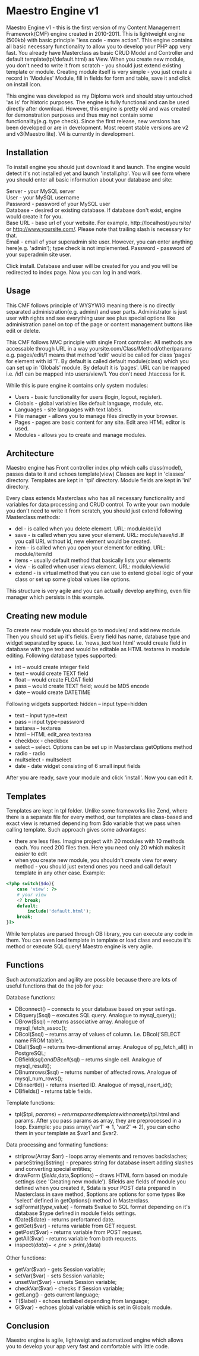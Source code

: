 Maestro Engine v1 
======

Maestro Engine v1 - this is the first version of my Content Management Framework(CMF) engine created in 2010-2011. 
This is lightweight engine (500kb) with basic principle "less code - more action". This engine contains all basic necessary functionality to allow you to develop your PHP app very fast. You already have Masterclass as basic CRUD Model and Controller and default template(tpl/default.html) as View. When you create new module, you don't need to write it from scratch - you should just extend existing template or module. Creating module itself is very simple - you just create a record in 'Modules' Module, fill in fields for form and table, save it and click on install icon.

This engine was developed as my Diploma work and should stay untouched 'as is' for historic purposes. The engine is fully functional and can be used directly after download. However, this engine is pretty old and was created for demonstration purposes and thus may not contain some functionality(e.g. type check). Since the first release, new versions has been developed or are in development. Most recent stable versions are v2 and v3(Maestro lite). V4 is currently in development.

Installation
------
To install engine you should just download it and launch. The engine would detect it's not installed yet and launch 'install.php'. You will see form where you should enter all basic information about your database and site:  
  
Server - your MySQL server  
User - your MySQL username  
Password - password of your MySQL user  
Database - desired or existing database. If database don't exist, engine would create it for you.  
Base URL - base url of your website. For example, http://localhost/yoursite/ or http://www.yoursite.com/. Please note that trailing slash is necessary for that.  
Email - email of your superadmin site user. However, you can enter anything here(e.g. 'admin'); type check is not implemented.
Password - password of your superadmin site user.  
  
Click install. Database and user will be created for you and you will be redirected to index page. Now you can log in and work.

Usage
------
This CMF follows principle of WYSYWIG meaning there is no directly separated administration(e.g. admin/) and user parts. Administrator is just user with rights and see everything user see plus special options like administration panel on top of the page or content management buttons like edit or delete.

This CMF follows MVC principle with single Front controller. All methods are accessable through URL in a way yoursite.com/Class/Method/other/params e.g. pages/edit/1 means that method 'edit' would be called for class 'pages' for element with id '1'. By default is called default module(class) which you can set up in 'Globals' module. By default it is 'pages'. URL can be mapped i.e. /id1 can be mapped into users/view/1. You don't need .htaccess for it.

While this is pure engine it contains only system modules:
* Users - basic functionality for users (login, logout, register).
* Globals - global variables like default language, module, etc.
* Languages - site languages with text labels.
* File manager - allows you to manage files directly in your browser.
* Pages - pages are basic content for any site. Edit area HTML editor is used.
* Modules - allows you to create and manage modules.

Architecture
------
Maestro engine has Front controller index.php which calls class(model), passes data to it and echoes template(view)
Classes are kept in 'classes' directory.
Templates are kept in 'tpl' directory.
Module fields are kept in 'ini' directory.

Every class extends Masterclass who has all necessary functionality and variables for data processing and CRUD control. To write your own module you don't need to write it from scratch, you should just extend following Masterclass methods:
* del - is called when you delete element. URL: module/del/id
* save - is called when you save your element. URL: module/save/id .If you call URL without id, new element would be created. 
* item - is called when you open your element for editing. URL: module/item/id
* items - usually default method that basically lists your elements
* view - is called when user views element. URL: module/view/id
* extend - is virtual method that you can use to extend global logic of your class or set up some global values like options. 

This structure is very agile and you can actually develop anything, even file manager which persists in this example.

Creating new module
------
To create new module you should go to modules/ and add new module. Then you should set up it's fields. Every field has name, database type and widget separated by space. I.e. 'news_text text html' would create field in database with type text and would be editable as HTML textarea in module editing.
Following database types supported:
* int – would create integer field
* text – would create TEXT field
* float – would create FLOAT field
* pass – would create TEXT field; would be MD5 encode
* date – would create DATETIME 

Following widgets supported:
hidden – input type=hidden
* text – input type=text
* pass – input type=password
* textarea – textarea
* html – HTML edit_area textarea
* checkbox - checkbox
* select – select. Options can be set up in Masterclass getOptions method
* radio - radio
* multselect - multselect
* date - date widget consisting of 6 small input fields

After you are ready, save your module and click 'install'. Now you can edit it.

Templates
------
Templates are kept in tpl folder. Unlike some frameworks like Zend, where there is a separate file for every method, our templates are class-based and exact view is returned depending from $do variable that we pass when calling template.
Such approach gives some advantages:
* there are less files. Imagine project with 20 modules with 10 methods each. You need 200 files then. Here you need only 20 which makes it easier to edit
* when you create new module, you shouldn't create view for every method - you should just extend ones you need and call default template in any other case. Example:
```php
<?php switch($do){ 
	case 'view': ?>
	# your view
	<? break;
	default:
		include('default.html');
	break;
}?>
```
While templates are parsed through OB library, you can execute any code in them. You can even load template in template or load class and execute it's method or execute SQL query! 
Maestro engine is very agile.

Functions
------
Such automatization and agility are possible because there are lots of useful functions that do the job for you:

Database functions:
* DBconnect() – connects to your database based on your settings.
* DBquery($sql) – executes SQL query. Analogue to mysql_query();
* DBrow($sql) – returns associative array. Analogue of mysql_fetch_assoc();
* DBcol($sql) – returns array of values of column. I.e. DBcol('SELECT name FROM table').
* DBall($sql) – returns two-dimentional array. Analogue of pg_fetch_all() in PostgreSQL;
* DBfield($sql) and DBcell($sql) – returns single cell. Analogue of mysql_result();
* DBnumrows($sql) – returns number of affected rows. Analogue of mysql_num_rows();
* DBinsertId() - returns inserted ID. Analogue of mysql_insert_id();
* DBfields() - returns table fields.

Template functions:
* tpl($tpl, $params) - returns parsed template with name tpl/$tpl.html and params. After you pass params as array, they are preprocessed in a loop. Example: you pass array('var1' => 1, 'var2' => 2), you can echo them in your template as $var1 and $var2.

Data processing and formating functions:
* striprow(Array $arr) - loops array elements and removes backslaches;
* parseString($string) - prepares string for database insert adding slashes and converting special entities;
* drawForm ($fields,$data,$options) – draws HTML form based on module settings (see 'Creating new module'). $fields are fields of module you defined when you created it, $data is your POST data prepared in Masterclass in save method, $options are options for some types like 'select' defined in getOptions() method in Masterclass.
* sqlFormat($type,$value) - formats $value to SQL format depending on it's database $type defined in module fields settings.
* fDate($date) - returns prefortamed date. 
* getGet($var) - returns variable from GET request.
* getPost($var) - returns variable from POST request.
* getAll($var) - returns variable from both requests.
* inspect($data) - <pre>print_r($data)</pre>

Other functions:
* getVar($var) - gets Session variable;
* setVar($var) - sets Session variable;
* unsetVar($var) - unsets Session variable;
* checkVar($var) - checks if Session variable;
* getLang() - gets current language;
* T($label) - echoes textlabel depending from language;
* G($var) - echoes global variable which is set in Globals module.

Conclusion
------
Maestro engine is agile, lightweigt and automatized engine which allows you to develop your app very fast and comfortable with little code. 
